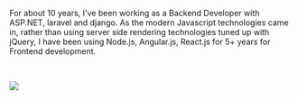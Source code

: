 For about 10 years, I've been working as a Backend Developer with ASP.NET, laravel and django.
As the modern Javascript technologies came in, rather than using server side rendering technologies tuned up with jQuery, I have been using Node.js, Angular.js, React.js for 5+ years for Frontend development.

<br />



![](https://visitor-badge.laobi.icu/badge?page_id=IT222222.IT222222)


